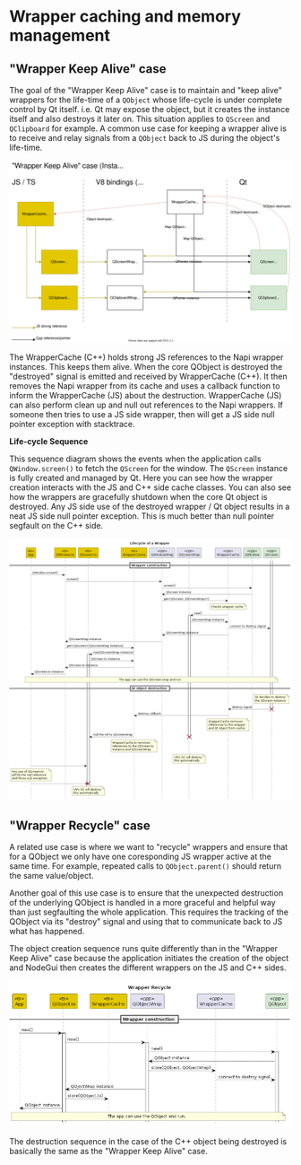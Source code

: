 # Wrapper caching and memory management



## "Wrapper Keep Alive" case

The goal of the "Wrapper Keep Alive" case is to maintain and "keep alive" wrappers for the life-time of a `QObject` whose life-cycle is under complete control by Qt itself. i.e. Qt may expose the object, but it creates the instance itself and also destroys it later on. This situation applies to `QScreen` and `QClipboard` for example. A common use case for keeping a wrapper alive is to receive and relay signals from a `QObject` back to JS during the object's life-time.

![Wrapper cache diagram](wrapper_cache.drawio.svg)

The WrapperCache (C++) holds strong JS references to the Napi wrapper instances. This keeps them alive. When the core QObject is destroyed the "destroyed" signal is emitted and received by WrapperCache (C++). It then removes the Napi wrapper from its cache and uses a callback function to inform the WrapperCache (JS) about the destruction. WrapperCache (JS) can also perform clean up and null out references to the Napi wrappers. If someone then tries to use a JS side wrapper, then will get a JS side null pointer exception with stacktrace.

**Life-cycle Sequence**

This sequence diagram shows the events when the application calls `QWindow.screen()` to fetch the `QScreen` for the window. The `QScreen` instance is fully created and managed by Qt. Here you can see how the wrapper creation interacts with the JS and C++ side cache classes. You can also see how the wrappers are gracefully shutdown when the core Qt object is destroyed. Any JS side use of the destroyed wrapper / Qt object results in a neat JS side null pointer exception. This is much better than null pointer segfault on the C++ side.

![Wrapper keep alive sequence diagram](wrapper_keep_alive_seq.png)


## "Wrapper Recycle" case

A related use case is where we want to "recycle" wrappers and ensure that for a QObject we only have one coresponding JS wrapper active at the same time. For example, repeated calls to `QObject.parent()` should return the same value/object.

Another goal of this use case is to ensure that the unexpected destruction of the underlying QObject is handled in a more graceful and helpful way than just segfaulting the whole application. This requires the tracking of the QObject via its "destroy" signal and using that to communicate back to JS what has happened.

The object creation sequence runs quite differently than in the "Wrapper Keep Alive" case because the application initiates the creation of the object and NodeGui then creates the different wrappers on the JS and C++ sides.

![Wrapper recycle sequence diagram](wrapper_recycle_seq.png)

The destruction sequence in the case of the C++ object being destroyed is basically the same as the "Wrapper Keep Alive" case.